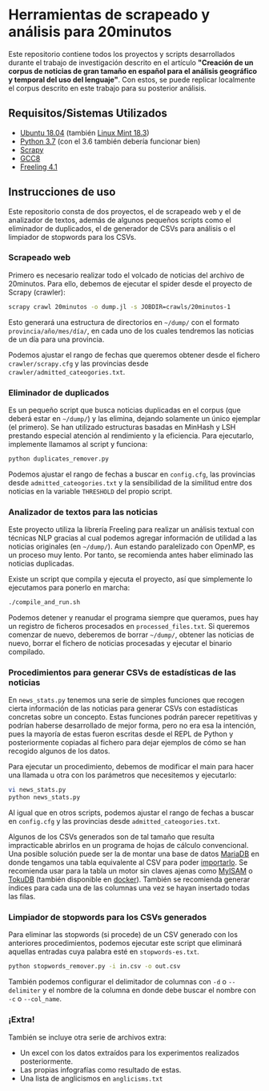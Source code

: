 # Herramientas de scrapeado y análisis para __20minutos__

Este repositorio contiene todos los proyectos y scripts desarrollados durante el trabajo de investigación descrito en el artículo __"Creación de un corpus de noticias de gran tamaño en español para el análisis geográfico y temporal del uso del lenguaje"__. Con estos, se puede replicar localmente el corpus descrito en este trabajo para su posterior análisis.

## Requisitos/Sistemas Utilizados
* [Ubuntu 18.04](http://releases.ubuntu.com/18.04/) (también [Linux Mint 18.3](https://linuxmint.com/edition.php?id=246))
* [Python 3.7](https://launchpad.net/~deadsnakes/+archive/ubuntu/ppa) (con el 3.6 también debería funcionar bien)
* [Scrapy](https://doc.scrapy.org/en/latest/intro/install.html)
* [GCC8](https://askubuntu.com/questions/1028601/install-gcc-8-only-on-ubuntu-18-04)
* [Freeling 4.1](https://talp-upc.gitbook.io/freeling-4-1-user-manual/installation/installation-packages)

## Instrucciones de uso
Este repositorio consta de dos proyectos, el de scrapeado web y el de analizador de textos, además de algunos pequeños scripts como el eliminador de duplicados, el de generador de CSVs para análisis o el limpiador de stopwords para los CSVs.
### Scrapeado web
Primero es necesario realizar todo el volcado de noticias del archivo de 20minutos. Para ello, debemos de ejecutar el spider desde el proyecto de Scrapy (crawler):

```bash
scrapy crawl 20minutos -o dump.jl -s JOBDIR=crawls/20minutos-1
```

Esto generará una estructura de directorios en `~/dump/` con el formato `provincia/año/mes/día/`, en cada uno de los cuales tendremos las noticias de un día para una provincia.

Podemos ajustar el rango de fechas que queremos obtener desde el fichero `crawler/scrapy.cfg` y las provincias desde `crawler/admitted_cateogories.txt`.

### Eliminador de duplicados
Es un pequeño script que busca noticias duplicadas en el corpus (que deberá estar en `~/dump/`) y las elimina, dejando solamente un único ejemplar (el primero). Se han utilizado estructuras basadas en MinHash y LSH prestando especial atención al rendimiento y la eficiencia. Para ejecutarlo, implemente llamamos al script y funciona:

```bash
python duplicates_remover.py
```

Podemos ajustar el rango de fechas a buscar en `config.cfg`, las provincias desde `admitted_cateogories.txt` y la sensibilidad de la similitud entre dos noticias en la variable `THRESHOLD` del propio script.

### Analizador de textos para las noticias
Este proyecto utiliza la librería Freeling para realizar un análisis textual con técnicas NLP gracias al cual podemos agregar información de utilidad a las noticias originales (en `~/dump/`). Aun estando paralelizado con OpenMP, es un proceso muy lento. Por tanto, se recomienda antes haber eliminado las noticias duplicadas.

Existe un script que compila y ejecuta el proyecto, así que simplemente lo ejecutamos para ponerlo en marcha:

```bash
./compile_and_run.sh
```

Podemos detener y reanudar el programa siempre que queramos, pues hay un registro de ficheros procesados en `processed_files.txt`. Si queremos comenzar de nuevo, deberemos de borrar `~/dump/`, obtener las noticias de nuevo, borrar el fichero de noticias procesadas y ejecutar el binario compilado.

### Procedimientos para generar CSVs de estadísticas de las noticias
En `news_stats.py` tenemos una serie de simples funciones que recogen cierta información de las noticias para generar CSVs con estadísticas concretas sobre un concepto. Estas funciones podrán parecer repetitivas y podrían haberse desarrollado de mejor forma, pero no era esa la intención, pues la mayoría de estas fueron escritas desde el REPL de Python y posteriormente copiadas al fichero para dejar ejemplos de cómo se han recogido algunos de los datos.

Para ejecutar un procedimiento, debemos de modificar el main para hacer una llamada u otra con los parámetros que necesitemos y ejecutarlo:

```bash
vi news_stats.py
python news_stats.py
```

Al igual que en otros scripts, podemos ajustar el rango de fechas a buscar en `config.cfg` y las provincias desde `admitted_cateogories.txt`.

Algunos de los CSVs generados son de tal tamaño que resulta impracticable abrirlos en un programa de hojas de cálculo convencional. Una posible solución puede ser la de montar una base de datos [MariaDB](https://mariadb.com/) en donde tengamos una tabla equivalente al CSV para poder [importarlo](http://www.mysqltutorial.org/import-csv-file-mysql-table/). Se recomienda usar para la tabla un motor sin claves ajenas como [MyISAM](https://mariadb.com/kb/en/library/myisam-storage-engine/) o [TokuDB](https://mariadb.com/kb/en/library/tokudb/) (también disponible en [docker](https://hub.docker.com/r/goldy/tokudb/)). También se recomienda generar índices para cada una de las columnas una vez se hayan insertado todas las filas.

### Limpiador de stopwords para los CSVs generados
Para eliminar las stopwords (si procede) de un CSV generado con los anteriores procedimientos, podemos ejecutar este script que eliminará aquellas entradas cuya palabra esté en `stopwords-es.txt`.

```bash
python stopwords_remover.py -i in.csv -o out.csv
```

También podemos configurar el delimitador de columnas con `-d` o `--delimiter` y el nombre de la columna en donde debe buscar el nombre con `-c` o `--col_name`.

### ¡Extra!
También se incluye otra serie de archivos extra: 
* Un excel con los datos extraídos para los experimentos realizados posteriormente.
* Las propias infografías como resultado de estas.
* Una lista de anglicismos en `anglicisms.txt`

